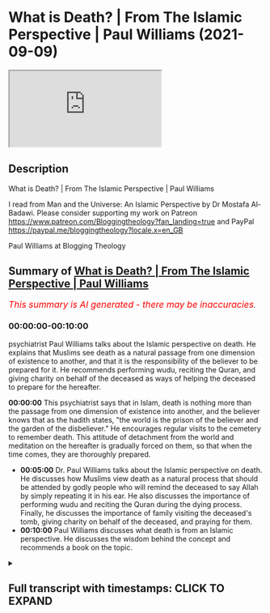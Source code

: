 # What is Death? | From The Islamic Perspective | Paul Williams (2021-09-09)

<iframe loading='lazy' allow='autoplay' src='https://www.youtube.com/embed/5ReVKmGz-LE'></iframe>

## Description

What is Death? | From The Islamic Perspective | Paul Williams

I read from Man and the Universe: An Islamic Perspective by Dr Mostafa Al-Badawi.
Please consider supporting my work on Patreon <https://www.patreon.com/Bloggingtheology?fan_landing=true>
and PayPal <https://paypal.me/bloggingtheology?locale.x=en_GB>

Paul Williams at Blogging Theology

## Summary of [What is Death? | From The Islamic Perspective | Paul Williams](https://www.youtube.com/watch?v=5ReVKmGz-LE)

*<span style="color:red; font-size:125%">This summary is AI generated - there may be inaccuracies</span>. [](/)*

### <a onclick="modifyYTiframeseektime('0')">00:00:00-00:10:00</a>

 psychiatrist Paul Williams talks about the Islamic perspective on death. He explains that Muslims see death as a natural passage from one dimension of existence to another, and that it is the responsibility of the believer to be prepared for it. He recommends performing wudu, reciting the Quran, and giving charity on behalf of the deceased as ways of helping the deceased to prepare for the hereafter.

**<a onclick="modifyYTiframeseektime('0')">00:00:00</a>** This psychiatrist says that in Islam, death is nothing more than the passage from one dimension of existence into another, and the believer knows that as the hadith states, "the world is the prison of the believer and the garden of the disbeliever." He encourages regular visits to the cemetery to remember death. This attitude of detachment from the world and meditation on the hereafter is gradually forced on them, so that when the time comes, they are thoroughly prepared.

* **<a onclick="modifyYTiframeseektime('300')">00:05:00</a>**  Dr. Paul Williams talks about the Islamic perspective on death. He discusses how Muslims view death as a natural process that should be attended by godly people who will remind the deceased to say Allah by simply repeating it in his ear. He also discusses the importance of performing wudu and reciting the Quran during the dying process. Finally, he discusses the importance of family visiting the deceased's tomb, giving charity on behalf of the deceased, and praying for them.
* **<a onclick="modifyYTiframeseektime('600')">00:10:00</a>**  Paul Williams discusses what death is from an Islamic perspective. He discusses the wisdom behind the concept and recommends a book on the topic.

<details><summary><h2>Full transcript with timestamps: CLICK TO EXPAND</h2></summary>

<a onclick="modifyYTiframeseektime('1')">0:00:01</a> if we watch the western media we see an  
<a onclick="modifyYTiframeseektime('3')">0:00:03</a> ever increasing pressure to accept  
<a onclick="modifyYTiframeseektime('6')">0:00:06</a> euthanasia and so-called assisted  
<a onclick="modifyYTiframeseektime('9')">0:00:09</a> suicide  
<a onclick="modifyYTiframeseektime('10')">0:00:10</a> and i want to share with you some very  
<a onclick="modifyYTiframeseektime('12')">0:00:12</a> insightful comments by a distinguished  
<a onclick="modifyYTiframeseektime('14')">0:00:14</a> psychiatrist mustafa al-badawi in his  
<a onclick="modifyYTiframeseektime('17')">0:00:17</a> book man and the universe an islamic  
<a onclick="modifyYTiframeseektime('20')">0:00:20</a> perspective  
<a onclick="modifyYTiframeseektime('21')">0:00:21</a> he's a consultant psychiatrist and  
<a onclick="modifyYTiframeseektime('23')">0:00:23</a> member of the royal college of  
<a onclick="modifyYTiframeseektime('25')">0:00:25</a> psychiatrists  
<a onclick="modifyYTiframeseektime('27')">0:00:27</a> and in this book on page 122 he writes  
<a onclick="modifyYTiframeseektime('32')">0:00:32</a> we have said earlier that death is  
<a onclick="modifyYTiframeseektime('34')">0:00:34</a> nothing more than the passage from one  
<a onclick="modifyYTiframeseektime('36')">0:00:36</a> dimension of existence into another  
<a onclick="modifyYTiframeseektime('39')">0:00:39</a> and the believer knows that as the  
<a onclick="modifyYTiframeseektime('42')">0:00:42</a> hadith states the world is the prison of  
<a onclick="modifyYTiframeseektime('45')">0:00:45</a> the believer and the garden of the  
<a onclick="modifyYTiframeseektime('48')">0:00:48</a> disbeliever such an interesting haditha  
<a onclick="modifyYTiframeseektime('51')">0:00:51</a> those who long to meet their lord in the  
<a onclick="modifyYTiframeseektime('54')">0:00:54</a> perfection of the life to come  
<a onclick="modifyYTiframeseektime('57')">0:00:57</a> experience the world's distractions and  
<a onclick="modifyYTiframeseektime('59')">0:00:59</a> pleasures as so many obstacles standing  
<a onclick="modifyYTiframeseektime('63')">0:01:03</a> between them and their goal  
<a onclick="modifyYTiframeseektime('66')">0:01:06</a> they struggle against their own egos and  
<a onclick="modifyYTiframeseektime('69')">0:01:09</a> feel their brother's sufferings as  
<a onclick="modifyYTiframeseektime('71')">0:01:11</a> acutely as they feel their own  
<a onclick="modifyYTiframeseektime('75')">0:01:15</a> they are constantly resisting the  
<a onclick="modifyYTiframeseektime('77')">0:01:17</a> downward pull of the world and are  
<a onclick="modifyYTiframeseektime('79')">0:01:19</a> offended and aggrieved by deviant  
<a onclick="modifyYTiframeseektime('81')">0:01:21</a> behavior in others  
<a onclick="modifyYTiframeseektime('84')">0:01:24</a> they also know that quote those who love  
<a onclick="modifyYTiframeseektime('87')">0:01:27</a> to meet god god loves to meet them  
<a onclick="modifyYTiframeseektime('90')">0:01:30</a> that's a hadith in muslim  
<a onclick="modifyYTiframeseektime('93')">0:01:33</a> and they know of the peace and delights  
<a onclick="modifyYTiframeseektime('96')">0:01:36</a> of the garden and the beatific vision of  
<a onclick="modifyYTiframeseektime('99')">0:01:39</a> the divine countenance  
<a onclick="modifyYTiframeseektime('102')">0:01:42</a> the weaker a man's faith and the greater  
<a onclick="modifyYTiframeseektime('104')">0:01:44</a> his ignorance of these matters  
<a onclick="modifyYTiframeseektime('107')">0:01:47</a> the greater will be his attachment to  
<a onclick="modifyYTiframeseektime('109')">0:01:49</a> the world and reluctance to separate  
<a onclick="modifyYTiframeseektime('112')">0:01:52</a> from it this is why we are strongly  
<a onclick="modifyYTiframeseektime('115')">0:01:55</a> encouraged to remember death frequently  
<a onclick="modifyYTiframeseektime('118')">0:01:58</a> remember often the defeater of death  
<a onclick="modifyYTiframeseektime('121')">0:02:01</a> remember often the defeater of pleasures  
<a onclick="modifyYTiframeseektime('124')">0:02:04</a> death that's a hadith in eternity said  
<a onclick="modifyYTiframeseektime('127')">0:02:07</a> the prophet  
<a onclick="modifyYTiframeseektime('128')">0:02:08</a> may god's blessings and peace be upon  
<a onclick="modifyYTiframeseektime('130')">0:02:10</a> him  
<a onclick="modifyYTiframeseektime('132')">0:02:12</a> and when asked  
<a onclick="modifyYTiframeseektime('133')">0:02:13</a> who among believers are the most  
<a onclick="modifyYTiframeseektime('135')">0:02:15</a> sagacious sagacious means wise he  
<a onclick="modifyYTiframeseektime('139')">0:02:19</a> replied  
<a onclick="modifyYTiframeseektime('140')">0:02:20</a> those who remember death most often and  
<a onclick="modifyYTiframeseektime('143')">0:02:23</a> are the best in preparing for what  
<a onclick="modifyYTiframeseektime('145')">0:02:25</a> follows it  
<a onclick="modifyYTiframeseektime('146')">0:02:26</a> those are the sagacious  
<a onclick="modifyYTiframeseektime('149')">0:02:29</a> that's hadith  
<a onclick="modifyYTiframeseektime('153')">0:02:33</a> he encouraged regular visits to the  
<a onclick="modifyYTiframeseektime('156')">0:02:36</a> cemetery for the same reason  
<a onclick="modifyYTiframeseektime('158')">0:02:38</a> the remembrance of death detaches one  
<a onclick="modifyYTiframeseektime('161')">0:02:41</a> from the world reduces everything in it  
<a onclick="modifyYTiframeseektime('163')">0:02:43</a> to its proper proportions and renders  
<a onclick="modifyYTiframeseektime('166')">0:02:46</a> death and the events that are to follow  
<a onclick="modifyYTiframeseektime('169')">0:02:49</a> it familiar and much less frightening  
<a onclick="modifyYTiframeseektime('173')">0:02:53</a> this makes death itself much easier  
<a onclick="modifyYTiframeseektime('177')">0:02:57</a> most muslims nowadays however are  
<a onclick="modifyYTiframeseektime('180')">0:03:00</a> ignorant of these things and others  
<a onclick="modifyYTiframeseektime('182')">0:03:02</a> horrified by the mere mention of death  
<a onclick="modifyYTiframeseektime('186')">0:03:06</a> their attitude is thus the exact  
<a onclick="modifyYTiframeseektime('188')">0:03:08</a> opposite of what it ought to be  
<a onclick="modifyYTiframeseektime('191')">0:03:11</a> they come that much closer to the  
<a onclick="modifyYTiframeseektime('193')">0:03:13</a> disbelievers stance  
<a onclick="modifyYTiframeseektime('196')">0:03:16</a> who because they know of no paradise  
<a onclick="modifyYTiframeseektime('199')">0:03:19</a> apart from this life  
<a onclick="modifyYTiframeseektime('201')">0:03:21</a> are exceedingly reluctant to leave it  
<a onclick="modifyYTiframeseektime('203')">0:03:23</a> and can never understand that someone in  
<a onclick="modifyYTiframeseektime('206')">0:03:26</a> his right mind should be eager to do so  
<a onclick="modifyYTiframeseektime('211')">0:03:31</a> one of the obvious mercies that god  
<a onclick="modifyYTiframeseektime('213')">0:03:33</a> bestows upon his nation  
<a onclick="modifyYTiframeseektime('216')">0:03:36</a> is that many of those muslims who live  
<a onclick="modifyYTiframeseektime('219')">0:03:39</a> in forgetfulness of their lives to come  
<a onclick="modifyYTiframeseektime('222')">0:03:42</a> are made to suffer a long illness before  
<a onclick="modifyYTiframeseektime('225')">0:03:45</a> their death  
<a onclick="modifyYTiframeseektime('226')">0:03:46</a> when i read this sentence by the way  
<a onclick="modifyYTiframeseektime('228')">0:03:48</a> when i first read it i was  
<a onclick="modifyYTiframeseektime('230')">0:03:50</a> wow that's such an extraordinary thing  
<a onclick="modifyYTiframeseektime('232')">0:03:52</a> to say and so  
<a onclick="modifyYTiframeseektime('234')">0:03:54</a> you know it's a paradigm shift in how we  
<a onclick="modifyYTiframeseektime('236')">0:03:56</a> perceive illness and death just read it  
<a onclick="modifyYTiframeseektime('238')">0:03:58</a> again i think it's such an amazing  
<a onclick="modifyYTiframeseektime('240')">0:04:00</a> statement one of the obvious mercies he  
<a onclick="modifyYTiframeseektime('242')">0:04:02</a> says  
<a onclick="modifyYTiframeseektime('243')">0:04:03</a> that god bestows upon his nation in  
<a onclick="modifyYTiframeseektime('245')">0:04:05</a> other words the ummah the worldwide  
<a onclick="modifyYTiframeseektime('247')">0:04:07</a> group of muslims is that many of those  
<a onclick="modifyYTiframeseektime('249')">0:04:09</a> muslims who live in forget in  
<a onclick="modifyYTiframeseektime('251')">0:04:11</a> forgetfulness of their lives to come  
<a onclick="modifyYTiframeseektime('255')">0:04:15</a> are made to suffer a long illness before  
<a onclick="modifyYTiframeseektime('258')">0:04:18</a> their death  
<a onclick="modifyYTiframeseektime('260')">0:04:20</a> the result is that detachment from the  
<a onclick="modifyYTiframeseektime('262')">0:04:22</a> world and meditation on the hereafter is  
<a onclick="modifyYTiframeseektime('265')">0:04:25</a> gradually forced on them  
<a onclick="modifyYTiframeseektime('267')">0:04:27</a> so that when the time comes they are  
<a onclick="modifyYTiframeseektime('270')">0:04:30</a> thoroughly prepared so that's why this  
<a onclick="modifyYTiframeseektime('273')">0:04:33</a> psychiatrist says it's a mercy long  
<a onclick="modifyYTiframeseektime('275')">0:04:35</a> illness because it makes you face the  
<a onclick="modifyYTiframeseektime('277')">0:04:37</a> realities rather than a quick end  
<a onclick="modifyYTiframeseektime('280')">0:04:40</a> that is why the notion he writes of  
<a onclick="modifyYTiframeseektime('282')">0:04:42</a> euthanasia  
<a onclick="modifyYTiframeseektime('284')">0:04:44</a> does not arise in a muslim climate  
<a onclick="modifyYTiframeseektime('288')">0:04:48</a> some of the west's current attitude that  
<a onclick="modifyYTiframeseektime('290')">0:04:50</a> life must be prolonged at any cost has  
<a onclick="modifyYTiframeseektime('293')">0:04:53</a> crept in  
<a onclick="modifyYTiframeseektime('295')">0:04:55</a> however especially among muslim medical  
<a onclick="modifyYTiframeseektime('298')">0:04:58</a> practitioners of course this author is a  
<a onclick="modifyYTiframeseektime('300')">0:05:00</a> doctor himself so he's talking about his  
<a onclick="modifyYTiframeseektime('302')">0:05:02</a> colleagues  
<a onclick="modifyYTiframeseektime('304')">0:05:04</a> and by the same token the islamic  
<a onclick="modifyYTiframeseektime('305')">0:05:05</a> concern in providing the muslim with a  
<a onclick="modifyYTiframeseektime('308')">0:05:08</a> dignified death has weakened  
<a onclick="modifyYTiframeseektime('311')">0:05:11</a> to insist on saving someone's life at  
<a onclick="modifyYTiframeseektime('315')">0:05:15</a> all costs may mean in many instances  
<a onclick="modifyYTiframeseektime('318')">0:05:18</a> keeping him in intensive care with tubes  
<a onclick="modifyYTiframeseektime('321')">0:05:21</a> coming out of every single orifice  
<a onclick="modifyYTiframeseektime('324')">0:05:24</a> unable to speak or say the shahada  
<a onclick="modifyYTiframeseektime('327')">0:05:27</a> and distracted by the frantic activities  
<a onclick="modifyYTiframeseektime('330')">0:05:30</a> of the staff isn't that a horrible image  
<a onclick="modifyYTiframeseektime('333')">0:05:33</a> you know but seeking to prolong life  
<a onclick="modifyYTiframeseektime('336')">0:05:36</a> what how whatever cost however degrading  
<a onclick="modifyYTiframeseektime('339')">0:05:39</a> it may be for the dignity of the person  
<a onclick="modifyYTiframeseektime('342')">0:05:42</a> this extraordinary um image and that's  
<a onclick="modifyYTiframeseektime('344')">0:05:44</a> where we're at today in hospitals in the  
<a onclick="modifyYTiframeseektime('346')">0:05:46</a> west  
<a onclick="modifyYTiframeseektime('348')">0:05:48</a> it is much more important to allow a  
<a onclick="modifyYTiframeseektime('350')">0:05:50</a> muslim to die as he should  
<a onclick="modifyYTiframeseektime('352')">0:05:52</a> than to try to save his life at the cost  
<a onclick="modifyYTiframeseektime('354')">0:05:54</a> of robbing him of his opportunity to do  
<a onclick="modifyYTiframeseektime('358')">0:05:58</a> so  
<a onclick="modifyYTiframeseektime('359')">0:05:59</a> for dying should be attended by godly  
<a onclick="modifyYTiframeseektime('362')">0:06:02</a> people who will remind him to say allah  
<a onclick="modifyYTiframeseektime('366')">0:06:06</a> by simply repeating it in his ear not by  
<a onclick="modifyYTiframeseektime('369')">0:06:09</a> commanding him to say it  
<a onclick="modifyYTiframeseektime('371')">0:06:11</a> they should also recite yah sin as a  
<a onclick="modifyYTiframeseektime('374')">0:06:14</a> chapter in the quran and other portions  
<a onclick="modifyYTiframeseektime('377')">0:06:17</a> of the quran and continuously pray for  
<a onclick="modifyYTiframeseektime('379')">0:06:19</a> him  
<a onclick="modifyYTiframeseektime('381')">0:06:21</a> the dying should be helped to remain in  
<a onclick="modifyYTiframeseektime('383')">0:06:23</a> a state of ritual purity and to repeat  
<a onclick="modifyYTiframeseektime('386')">0:06:26</a> their wudu  
<a onclick="modifyYTiframeseektime('387')">0:06:27</a> whenever broken and they should be  
<a onclick="modifyYTiframeseektime('389')">0:06:29</a> reminded of the immensity of god's mercy  
<a onclick="modifyYTiframeseektime('393')">0:06:33</a> of the expected intercession by the  
<a onclick="modifyYTiframeseektime('395')">0:06:35</a> prophet upon whom be peace and of other  
<a onclick="modifyYTiframeseektime('398')">0:06:38</a> hopeful things  
<a onclick="modifyYTiframeseektime('399')">0:06:39</a> in this way the dying person may die  
<a onclick="modifyYTiframeseektime('403')">0:06:43</a> hoping for god's mercy and expecting his  
<a onclick="modifyYTiframeseektime('406')">0:06:46</a> forgiveness for god says in the hadith  
<a onclick="modifyYTiframeseektime('409')">0:06:49</a> could see  
<a onclick="modifyYTiframeseektime('410')">0:06:50</a> i am as my servant thinks me to be  
<a onclick="modifyYTiframeseektime('416')">0:06:56</a> that's a hadith by the way in bukhari  
<a onclick="modifyYTiframeseektime('418')">0:06:58</a> and muslim  
<a onclick="modifyYTiframeseektime('420')">0:07:00</a> as for the family of the deceased they  
<a onclick="modifyYTiframeseektime('423')">0:07:03</a> should be attended to by comforting them  
<a onclick="modifyYTiframeseektime('426')">0:07:06</a> and assisting them through their  
<a onclick="modifyYTiframeseektime('427')">0:07:07</a> mourning  
<a onclick="modifyYTiframeseektime('429')">0:07:09</a> the expression of sorrow pain and anger  
<a onclick="modifyYTiframeseektime('432')">0:07:12</a> is encouraged and accepted providing it  
<a onclick="modifyYTiframeseektime('435')">0:07:15</a> does not turn into histrionics which are  
<a onclick="modifyYTiframeseektime('438')">0:07:18</a> strictly forbidden and sometimes you get  
<a onclick="modifyYTiframeseektime('441')">0:07:21</a> these images of people wailing and  
<a onclick="modifyYTiframeseektime('443')">0:07:23</a> screaming and you know basically going  
<a onclick="modifyYTiframeseektime('445')">0:07:25</a> insane when someone pop this in islam is  
<a onclick="modifyYTiframeseektime('448')">0:07:28</a> completely unacceptable  
<a onclick="modifyYTiframeseektime('451')">0:07:31</a> in islam as he says they are allowed to  
<a onclick="modifyYTiframeseektime('453')">0:07:33</a> weep and mourn in full but never to slap  
<a onclick="modifyYTiframeseektime('455')">0:07:35</a> their faces or to rend their clothes  
<a onclick="modifyYTiframeseektime('458')">0:07:38</a> ripping on ripping their clothes  
<a onclick="modifyYTiframeseektime('459')">0:07:39</a> although it obviously happens at times  
<a onclick="modifyYTiframeseektime('462')">0:07:42</a> they are reminded that quote god is more  
<a onclick="modifyYTiframeseektime('465')">0:07:45</a> compassionate to them than a mother is  
<a onclick="modifyYTiframeseektime('468')">0:07:48</a> to her infant that's a quote from ibn  
<a onclick="modifyYTiframeseektime('471')">0:07:51</a> maja hadith  
<a onclick="modifyYTiframeseektime('473')">0:07:53</a> that this is another trial that they  
<a onclick="modifyYTiframeseektime('476')">0:07:56</a> must suffer and that if they would only  
<a onclick="modifyYTiframeseektime('478')">0:07:58</a> allow him that god god will help them  
<a onclick="modifyYTiframeseektime('482')">0:08:02</a> and fortitude and put fortitude in their  
<a onclick="modifyYTiframeseektime('485')">0:08:05</a> hearts forgive their sins and raise  
<a onclick="modifyYTiframeseektime('488')">0:08:08</a> their degrees for it  
<a onclick="modifyYTiframeseektime('490')">0:08:10</a> they are reminded that no loss equals  
<a onclick="modifyYTiframeseektime('492')">0:08:12</a> that of the prophet upon him be peace  
<a onclick="modifyYTiframeseektime('495')">0:08:15</a> and that even he had to suffer the death  
<a onclick="modifyYTiframeseektime('497')">0:08:17</a> of all his children but one  
<a onclick="modifyYTiframeseektime('500')">0:08:20</a> fatima may allah be pleased with her  
<a onclick="modifyYTiframeseektime('503')">0:08:23</a> and of many of his loved ones  
<a onclick="modifyYTiframeseektime('508')">0:08:28</a> all those who come to offer their  
<a onclick="modifyYTiframeseektime('509')">0:08:29</a> condolences are expected to participate  
<a onclick="modifyYTiframeseektime('512')">0:08:32</a> in this assuaging process each in his  
<a onclick="modifyYTiframeseektime('515')">0:08:35</a> own manner  
<a onclick="modifyYTiframeseektime('517')">0:08:37</a> the neighbors and relatives are expected  
<a onclick="modifyYTiframeseektime('519')">0:08:39</a> to take over the task of preparing food  
<a onclick="modifyYTiframeseektime('522')">0:08:42</a> for the visitors seeing to the household  
<a onclick="modifyYTiframeseektime('525')">0:08:45</a> needs and remaining alert for any kind  
<a onclick="modifyYTiframeseektime('527')">0:08:47</a> of practical help that may be required  
<a onclick="modifyYTiframeseektime('530')">0:08:50</a> of them at any time  
<a onclick="modifyYTiframeseektime('533')">0:08:53</a> the family will be encouraged to visit  
<a onclick="modifyYTiframeseektime('535')">0:08:55</a> the tomb give away charity on behalf of  
<a onclick="modifyYTiframeseektime('538')">0:08:58</a> the deceased pray for him recite the  
<a onclick="modifyYTiframeseektime('541')">0:09:01</a> quran and if required perform hajj and  
<a onclick="modifyYTiframeseektime('544')">0:09:04</a> umrah on his behalf  
<a onclick="modifyYTiframeseektime('547')">0:09:07</a> until recently people of both sexes were  
<a onclick="modifyYTiframeseektime('550')">0:09:10</a> encouraged to remarry not very long  
<a onclick="modifyYTiframeseektime('552')">0:09:12</a> after losing their spouse  
<a onclick="modifyYTiframeseektime('554')">0:09:14</a> this resulted in the effective  
<a onclick="modifyYTiframeseektime('556')">0:09:16</a> reorganization of their lives materially  
<a onclick="modifyYTiframeseektime('559')">0:09:19</a> and emotionally and the adequate  
<a onclick="modifyYTiframeseektime('562')">0:09:22</a> fulfillment of the children's needs  
<a onclick="modifyYTiframeseektime('564')">0:09:24</a> isn't that interesting  
<a onclick="modifyYTiframeseektime('566')">0:09:26</a> anger and resentment against heaven and  
<a onclick="modifyYTiframeseektime('569')">0:09:29</a> the possibility of psychological  
<a onclick="modifyYTiframeseektime('571')">0:09:31</a> dysfunction are again more likely to  
<a onclick="modifyYTiframeseektime('574')">0:09:34</a> occur the more remote the bereaved  
<a onclick="modifyYTiframeseektime('577')">0:09:37</a> person's cognitive structure is from the  
<a onclick="modifyYTiframeseektime('580')">0:09:40</a> islamic values and principles outlined  
<a onclick="modifyYTiframeseektime('583')">0:09:43</a> earlier  
<a onclick="modifyYTiframeseektime('585')">0:09:45</a> obviously such people will need more  
<a onclick="modifyYTiframeseektime('588')">0:09:48</a> intensive attention  
<a onclick="modifyYTiframeseektime('590')">0:09:50</a> let's end of that isn't that  
<a onclick="modifyYTiframeseektime('591')">0:09:51</a> extraordinary um  
<a onclick="modifyYTiframeseektime('593')">0:09:53</a> this book is full of most amazing  
<a onclick="modifyYTiframeseektime('595')">0:09:55</a> insights into a different way an  
<a onclick="modifyYTiframeseektime('597')">0:09:57</a> alternative vision of how to live our  
<a onclick="modifyYTiframeseektime('600')">0:10:00</a> lives for those of us who live in the  
<a onclick="modifyYTiframeseektime('601')">0:10:01</a> west we won't hear about this  
<a onclick="modifyYTiframeseektime('603')">0:10:03</a> perspective normally muslims in the  
<a onclick="modifyYTiframeseektime('605')">0:10:05</a> headlines are obviously uh associated  
<a onclick="modifyYTiframeseektime('608')">0:10:08</a> with uh egregious uh activities but here  
<a onclick="modifyYTiframeseektime('611')">0:10:11</a> here we have uh  
<a onclick="modifyYTiframeseektime('613')">0:10:13</a> wisdom deep wisdom from an islamic  
<a onclick="modifyYTiframeseektime('615')">0:10:15</a> perspective so i do recommend this book  
<a onclick="modifyYTiframeseektime('617')">0:10:17</a> until next time  

</details>
